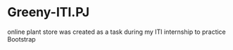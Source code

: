 # Greeny-ITI.PJ
online plant store was created as a task during my ITI internship to practice Bootstrap
